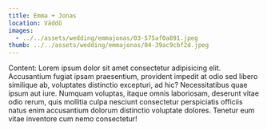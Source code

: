 ```yaml
---
title: Emma + Jonas
location: Väddö
images:
  - ../../assets/wedding/emmajonas/03-575af0a891.jpeg
thumb: ../../assets/wedding/emmajonas/04-39ac9cbf2d.jpeg
---
```


Content: Lorem ipsum dolor sit amet consectetur adipisicing elit.
Accusantium fugiat ipsam praesentium, provident impedit at odio sed libero
similique ab, voluptates distinctio excepturi, ad hic? Necessitatibus quae
ipsum aut iure. Numquam voluptas, itaque omnis laboriosam, deserunt vitae odio
rerum, quis mollitia culpa nesciunt consectetur perspiciatis officiis natus
enim accusantium dolorum distinctio voluptate dolores. Tenetur eum vitae
inventore cum nemo consectetur!

